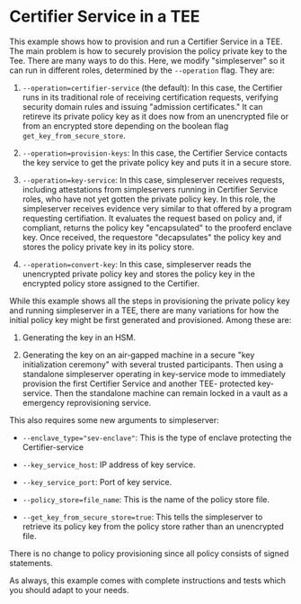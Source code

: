 # Certifier Service in a TEE

This example shows how to provision and run a Certifier Service in
a TEE.  The main problem is how to securely provision the policy
private key to the Tee.  There are many ways to do this.  Here, we
modify "simpleserver" so it can run in different roles, determined
by the `--operation` flag.  They are:

1. `--operation=certifier-service` (the default):  In this case,
    the Certifier runs in its traditional role of receiving certification requests,
	verifying security domain rules and issuing "admission
	certificates." It can retireve its private policy key as
	it does now from an unencrypted file or from an encrypted
	store depending on the boolean flag `get_key_from_secure_store`.

2. `--operation=provision-keys`: In this case, the Certifier Service
    contacts the key service to get the private policy key and puts
    it in a secure store.

3. `--operation=key-service`:  In this case, simpleserver receives
   requests, including attestations from simpleservers running in Certifier Service
	roles, who have not yet gotten the private policy key.  In
	this role, the simpleserver receives evidence very similar to
	that offered by a program requesting certifiation.  It
	evaluates the request based on policy and, if compliant,
	returns the policy key "encapsulated" to the prooferd enclave
	key.  Once received, the requestore "decapsulates" the
	policy key and stores the policy private key in its policy
	store.

4. `--operation=convert-key`: In this case, simpleserver reads the
   unencrypted private policy key and stores the policy key in the
   encrypted policy store assigned to the Certifier.

While this example shows all the steps in provisioning the private
policy key and running simpleserver in a TEE, there are many
variations for how the initial policy key might be first generated
and provisioned. Among these are:

1. Generating the key in an HSM.

2. Generating the key on an air-gapped machine in a secure "key
   initialization ceremony"
   with several trusted participants.  Then using a standalone
   simpleserver operating in key-service mode to immediately
	provision the first Certifier Service and another TEE-
	protected key-service.  Then the standalone machine can
	remain locked in a vault as a emergency reprovisioning
	service.

This also requires some new arguments to simpleserver:

- `--enclave_type="sev-enclave"`: This is the type of enclave
    protecting the Certifier-service

- `--key_service_host`: IP address of key service.

-   `--key_service_port`: Port of key service.

-   `--policy_store=file_name`:  This is the name of the policy store
    file.

-   `--get_key_from_secure_store=true`:  This tells the simpleserver
    to retrieve its policy
	key from the policy store rather than an unencrypted file.

There is no change to policy provisioning since all policy consists
of signed statements.

As always, this example comes with complete instructions and tests
which you should adapt to your needs.
